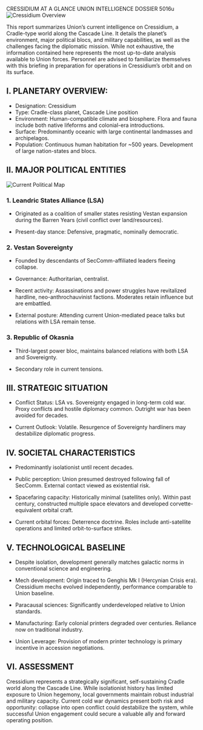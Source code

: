 CRESSIDIUM AT A GLANCE
UNION INTELLIGENCE DOSSIER
5016u
![Cressidium Overview](/events/000/header.png)

This report summarizes Union’s current intelligence on Cressidium, a Cradle-type world along the Cascade Line. It details the planet’s environment, major political blocs, and military capabilities, as well as the challenges facing the diplomatic mission. While not exhaustive, the information contained here represents the most up-to-date analysis available to Union forces. Personnel are advised to familiarize themselves with this briefing in preparation for operations in Cressidium’s orbit and on its surface.

## I. PLANETARY OVERVIEW:

- Designation: Cressidium
- Type: Cradle-class planet, Cascade Line position
- Environment: Human-compatible climate and biosphere. Flora and fauna include both native lifeforms and colonial-era introductions.
- Surface: Predominantly oceanic with large continental landmasses and archipelagos.
- Population: Continuous human habitation for ~500 years. Development of large nation-states and blocs.

## II. MAJOR POLITICAL ENTITIES

![Current Political Map](/events/000/map.png)

### 1. Leandric States Alliance (LSA)

- Originated as a coalition of smaller states resisting Vestan expansion during the Barren Years (civil conflict over land/resources).

- Present-day stance: Defensive, pragmatic, nominally democratic.

### 2. Vestan Sovereignty

- Founded by descendants of SecComm-affiliated leaders fleeing collapse.

- Governance: Authoritarian, centralist.

- Recent activity: Assassinations and power struggles have revitalized hardline, neo-anthrochauvinist factions. Moderates retain influence but are embattled.

- External posture: Attending current Union-mediated peace talks but relations with LSA remain tense.

### 3. Republic of Okasnia

- Third-largest power bloc, maintains balanced relations with both LSA and Sovereignty.

- Secondary role in current tensions.

## III. STRATEGIC SITUATION

- Conflict Status: LSA vs. Sovereignty engaged in long-term cold war. Proxy conflicts and hostile diplomacy common. Outright war has been avoided for decades.

- Current Outlook: Volatile. Resurgence of Sovereignty hardliners may destabilize diplomatic progress.

## IV. SOCIETAL CHARACTERISTICS

- Predominantly isolationist until recent decades.

- Public perception: Union presumed destroyed following fall of SecComm. External contact viewed as existential risk.

- Spacefaring capacity: Historically minimal (satellites only). Within past century, constructed multiple space elevators and developed corvette-equivalent orbital craft.

- Current orbital forces: Deterrence doctrine. Roles include anti-satellite operations and limited orbit-to-surface strikes.

## V. TECHNOLOGICAL BASELINE

- Despite isolation, development generally matches galactic norms in conventional science and engineering.

- Mech development: Origin traced to Genghis Mk I (Hercynian Crisis era). Cressidium mechs evolved independently, performance comparable to Union baseline.

- Paracausal sciences: Significantly underdeveloped relative to Union standards.

- Manufacturing: Early colonial printers degraded over centuries. Reliance now on traditional industry.

- Union Leverage: Provision of modern printer technology is primary incentive in accession negotiations.

## VI. ASSESSMENT

Cressidium represents a strategically significant, self-sustaining Cradle world along the Cascade Line. While isolationist history has limited exposure to Union hegemony, local governments maintain robust industrial and military capacity. Current cold war dynamics present both risk and opportunity: collapse into open conflict could destabilize the system, while successful Union engagement could secure a valuable ally and forward operating position.
